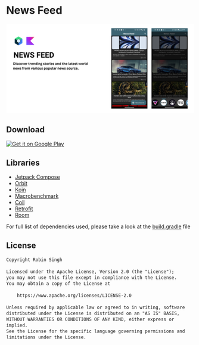 # News Feed

![banner](./readme_images/banner.png)

## Download

<a href='https://play.google.com/store/apps/details?id=com.rob729.newsfeed'><img alt='Get it on Google Play' src='https://play.google.com/intl/en_us/badges/static/images/badges/en_badge_web_generic.png' width="200px"/></a>

## Libraries

- [Jetpack Compose](https://developer.android.com/jetpack/compose)
- [Orbit](https://orbit-mvi.org/)
- [Koin](https://insert-koin.io/)
- [Macrobenchmark](https://developer.android.com/topic/performance/benchmarking/macrobenchmark-overview)
- [Coil](https://coil-kt.github.io/coil/)
- [Retrofit](https://square.github.io/retrofit/)
- [Room](https://developer.android.com/reference/androidx/room/package-summary)

For full list of dependencies used, please take a look at the [build.gradle](/app/build.gradle) file

## License

```
Copyright Robin Singh

Licensed under the Apache License, Version 2.0 (the "License");
you may not use this file except in compliance with the License.
You may obtain a copy of the License at

    https://www.apache.org/licenses/LICENSE-2.0

Unless required by applicable law or agreed to in writing, software
distributed under the License is distributed on an "AS IS" BASIS,
WITHOUT WARRANTIES OR CONDITIONS OF ANY KIND, either express or implied.
See the License for the specific language governing permissions and
limitations under the License.
```
